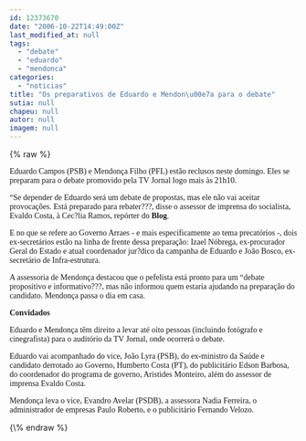 ```yaml
---
id: 12373670
date: "2006-10-22T14:49:00Z"
last_modified_at: null
tags:
  - "debate"
  - "eduardo"
  - "mendonca"
categories:
  - "noticias"
title: "Os preparativos de Eduardo e Mendon\u00e7a para o debate"
sutia: null
chapeu: null
autor: null
imagem: null
---
```

{\% raw %}
<p><P><FONT face=Verdana>Eduardo Campos (PSB) e Mendonça Filho (PFL) estão reclusos neste domingo. Eles se preparam para o debate promovido pela TV Jornal logo mais às 21h10.</FONT></P></p>
<p><P><FONT face=Verdana>“Se depender de Eduardo será um debate de propostas, mas ele não vai aceitar provocações. Está preparado para rebater???, disse&nbsp;o assessor de imprensa do socialista, Evaldo Costa, à Cec?lia Ramos, repórter do <STRONG>Blog</STRONG>. </FONT></P></p>
<p><P><FONT face=Verdana>E no que se refere ao Governo Arraes - e mais especificamente ao tema precatórios -, dois ex-secretários estão na linha de frente dessa preparação: Izael Nóbrega, ex-procurador Geral do Estado e atual coordenador jur?dico da campanha de Eduardo e João Bosco, ex-secretário de Infra-estrutura. </FONT></P></p>
<p><P><FONT face=Verdana>A assessoria de Mendonça destacou que o pefelista está pronto para um “debate propositivo e informativo???, mas não informou quem estaria ajudando na preparação do candidato. Mendonça passa o dia em casa.&nbsp;&nbsp; </FONT></P></p>
<p><P><FONT face=Verdana><STRONG>Convidados</STRONG></FONT></P></p>
<p><P><FONT face=Verdana>Eduardo e Mendonça têm direito a levar até oito pessoas (incluindo fotógrafo e cinegrafista) para o auditório da TV Jornal, onde ocorrerá o debate. </FONT></P></p>
<p><P><FONT face=Verdana>Eduardo vai acompanhado do vice, João Lyra (PSB), do ex-ministro da Saúde e candidato derrotado ao Governo, Humberto Costa (PT), do publicitário Edson Barbosa, do coordenador do programa de governo, Aristides Monteiro, além do assessor de imprensa Evaldo Costa.</FONT></P></p>
<p><P><FONT face=Verdana>Mendonça&nbsp;leva o vice, Evandro Avelar (PSDB), a assessora Nadia Ferreira, o administrador de empresas Paulo Roberto, e o publicitário Fernando Velozo.</FONT></P> </p>
{\% endraw %}